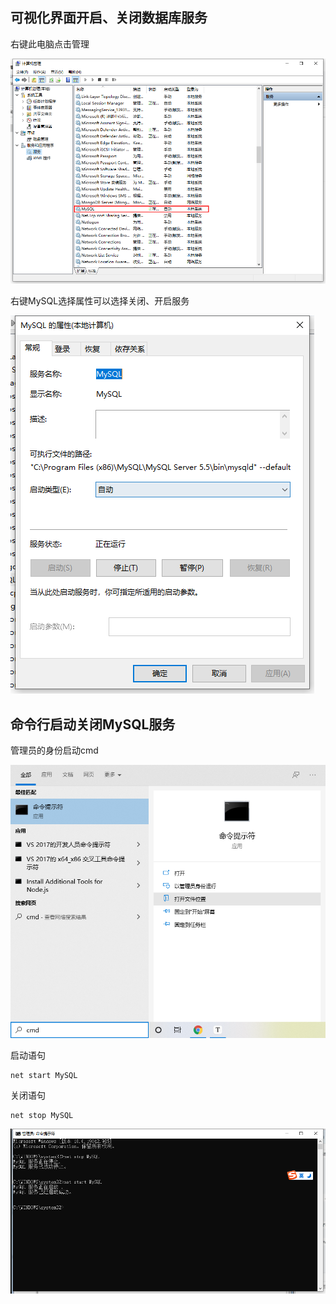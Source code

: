 ## 可视化界面开启、关闭数据库服务

右键此电脑点击管理

![image-20210604173942381](03MySQL服务的启动与关闭.assets/image-20210604173942381-1622819136431.png)

右键MySQL选择属性可以选择关闭、开启服务

![image-20210604174035589](03MySQL服务的启动与关闭.assets/image-20210604174035589.png)



## 命令行启动关闭MySQL服务

管理员的身份启动cmd

![image-20210604174330349](03MySQL服务的启动与关闭.assets/image-20210604174330349.png)

启动语句

```mysql
net start MySQL
```

关闭语句

```mysql
net stop MySQL
```

![image-20210604174449317](03MySQL服务的启动与关闭.assets/image-20210604174449317.png)



